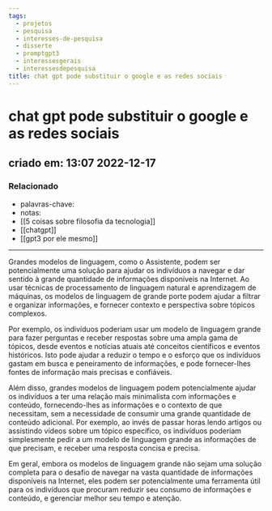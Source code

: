 ```yaml
---
tags:
  - projetos
  - pesquisa
  - interesses-de-pesquisa
  - disserte
  - promptgpt3
  - interessesgerais
  - interessesdepesquisa
title: chat gpt pode substituir o google e as redes sociais
---
```

# chat gpt pode substituir o google e as redes sociais
## criado em: 13:07 2022-12-17

### Relacionado
- palavras-chave: 
- notas: 
- [[5 coisas sobre filosofia da tecnologia]]
- [[chatgpt]]
- [[gpt3 por ele mesmo]]
---
Grandes modelos de linguagem, como o Assistente, podem ser potencialmente uma solução para ajudar os indivíduos a navegar e dar sentido à grande quantidade de informações disponíveis na Internet. Ao usar técnicas de processamento de linguagem natural e aprendizagem de máquinas, os modelos de linguagem de grande porte podem ajudar a filtrar e organizar informações, e fornecer contexto e perspectiva sobre tópicos complexos.

Por exemplo, os indivíduos poderiam usar um modelo de linguagem grande para fazer perguntas e receber respostas sobre uma ampla gama de tópicos, desde eventos e notícias atuais até conceitos científicos e eventos históricos. Isto pode ajudar a reduzir o tempo e o esforço que os indivíduos gastam em busca e peneiramento de informações, e pode fornecer-lhes fontes de informação mais precisas e confiáveis.

Além disso, grandes modelos de linguagem podem potencialmente ajudar os indivíduos a ter uma relação mais minimalista com informações e conteúdo, fornecendo-lhes as informações e o contexto de que necessitam, sem a necessidade de consumir uma grande quantidade de conteúdo adicional. Por exemplo, ao invés de passar horas lendo artigos ou assistindo vídeos sobre um tópico específico, os indivíduos poderiam simplesmente pedir a um modelo de linguagem grande as informações de que precisam, e receber uma resposta concisa e precisa.

Em geral, embora os modelos de linguagem grande não sejam uma solução completa para o desafio de navegar na vasta quantidade de informações disponíveis na Internet, eles podem ser potencialmente uma ferramenta útil para os indivíduos que procuram reduzir seu consumo de informações e conteúdo, e gerenciar melhor seu tempo e atenção.